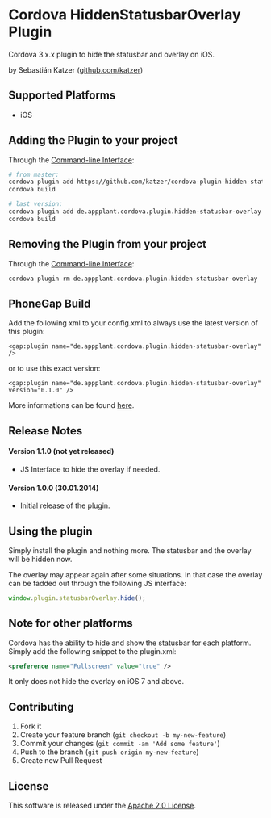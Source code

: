 Cordova HiddenStatusbarOverlay Plugin
=======================================

Cordova 3.x.x plugin to hide the statusbar and overlay on iOS.

by Sebastián Katzer ([github.com/katzer](https://github.com/katzer))


## Supported Platforms
- iOS


## Adding the Plugin to your project
Through the [Command-line Interface](http://cordova.apache.org/docs/en/3.0.0/guide_cli_index.md.html#The%20Command-line%20Interface):
```bash
# from master:
cordova plugin add https://github.com/katzer/cordova-plugin-hidden-statusbar-overlay
cordova build

# last version:
cordova plugin add de.appplant.cordova.plugin.hidden-statusbar-overlay
cordova build
```

## Removing the Plugin from your project
Through the [Command-line Interface](http://cordova.apache.org/docs/en/3.0.0/guide_cli_index.md.html#The%20Command-line%20Interface):
```bash
cordova plugin rm de.appplant.cordova.plugin.hidden-statusbar-overlay
```


## PhoneGap Build
Add the following xml to your config.xml to always use the latest version of this plugin:
```
<gap:plugin name="de.appplant.cordova.plugin.hidden-statusbar-overlay" />
```
or to use this exact version:
```
<gap:plugin name="de.appplant.cordova.plugin.hidden-statusbar-overlay" version="0.1.0" />
```
More informations can be found [here](https://build.phonegap.com/plugins/438).


## Release Notes
#### Version 1.1.0 (not yet released)
- JS Interface to hide the overlay if needed.

#### Version 1.0.0 (30.01.2014)
- Initial release of the plugin.


## Using the plugin
Simply install the plugin and nothing more. The statusbar and the overlay will be hidden now.

The overlay may appear again after some situations. In that case the overlay can be fadded out through the following JS interface:
```javascript
window.plugin.statusbarOverlay.hide();
```


## Note for other platforms
Cordova has the ability to hide and show the statusbar for each platform. Simply add the following snippet to the plugin.xml:
```xml
<preference name="Fullscreen" value="true" />
```
It only does not hide the overlay on iOS 7 and above.


## Contributing

1. Fork it
2. Create your feature branch (`git checkout -b my-new-feature`)
3. Commit your changes (`git commit -am 'Add some feature'`)
4. Push to the branch (`git push origin my-new-feature`)
5. Create new Pull Request


## License

This software is released under the [Apache 2.0 License](http://opensource.org/licenses/Apache-2.0).
